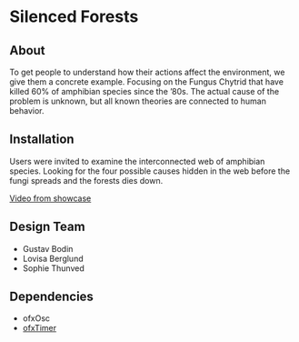 # Silenced Forests

## About
To get people to understand how their actions affect the environment, we give them a concrete example. Focusing on the Fungus Chytrid that have killed 60% of amphibian species since the ’80s. The actual cause of the problem is unknown, but all known theories are connected to human behavior.

## Installation
Users were invited to examine the interconnected web of amphibian species. Looking for the four possible causes hidden in the web before the fungi spreads and the forests dies down. 

[Video from showcase](https://vimeo.com/380077857)

## Design Team
- Gustav Bodin
- Lovisa Berglund
- Sophie Thunved

## Dependencies 
- ofxOsc
- [ofxTimer](https://github.com/fx-lange/ofxTimer)